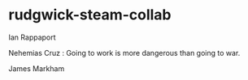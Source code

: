 # rudgwick-steam-collab

Ian Rappaport




Nehemias Cruz : Going to work is more dangerous than going to war.


James Markham